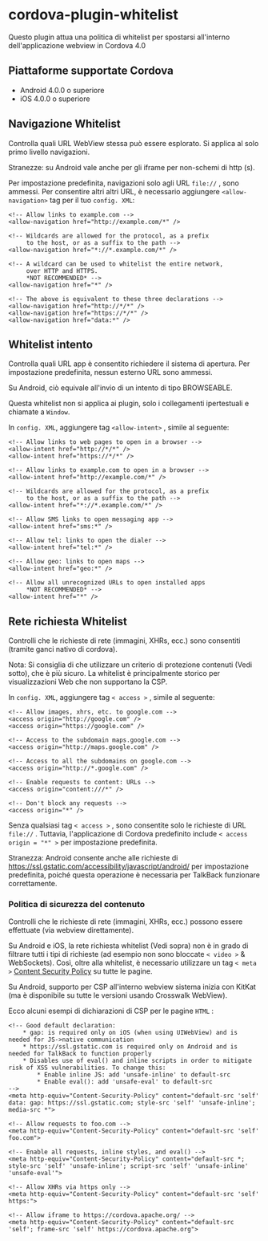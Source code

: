 <!--
# license: Licensed to the Apache Software Foundation (ASF) under one
#         or more contributor license agreements.  See the NOTICE file
#         distributed with this work for additional information
#         regarding copyright ownership.  The ASF licenses this file
#         to you under the Apache License, Version 2.0 (the
#         "License"); you may not use this file except in compliance
#         with the License.  You may obtain a copy of the License at
#
#           http://www.apache.org/licenses/LICENSE-2.0
#
#         Unless required by applicable law or agreed to in writing,
#         software distributed under the License is distributed on an
#         "AS IS" BASIS, WITHOUT WARRANTIES OR CONDITIONS OF ANY
#         KIND, either express or implied.  See the License for the
#         specific language governing permissions and limitations
#         under the License.
-->

# cordova-plugin-whitelist

Questo plugin attua una politica di whitelist per spostarsi all'interno dell'applicazione webview in Cordova 4.0

## Piattaforme supportate Cordova

- Android 4.0.0 o superiore
- iOS 4.0.0 o superiore

## Navigazione Whitelist

Controlla quali URL WebView stessa può essere esplorato. Si applica al solo primo livello navigazioni.

Stranezze: su Android vale anche per gli iframe per non-schemi di http (s).

Per impostazione predefinita, navigazioni solo agli URL `file://` , sono ammessi. Per consentire altri altri URL, è necessario aggiungere `<allow-navigation>` tag per il tuo `config. XML`:

    <!-- Allow links to example.com -->
    <allow-navigation href="http://example.com/*" />

    <!-- Wildcards are allowed for the protocol, as a prefix
         to the host, or as a suffix to the path -->
    <allow-navigation href="*://*.example.com/*" />

    <!-- A wildcard can be used to whitelist the entire network,
         over HTTP and HTTPS.
         *NOT RECOMMENDED* -->
    <allow-navigation href="*" />

    <!-- The above is equivalent to these three declarations -->
    <allow-navigation href="http://*/*" />
    <allow-navigation href="https://*/*" />
    <allow-navigation href="data:*" />

## Whitelist intento

Controlla quali URL app è consentito richiedere il sistema di apertura. Per impostazione predefinita, nessun esterno URL sono ammessi.

Su Android, ciò equivale all'invio di un intento di tipo BROWSEABLE.

Questa whitelist non si applica ai plugin, solo i collegamenti ipertestuali e chiamate a `Window`.

In `config. XML`, aggiungere tag `<allow-intent>` , simile al seguente:

    <!-- Allow links to web pages to open in a browser -->
    <allow-intent href="http://*/*" />
    <allow-intent href="https://*/*" />

    <!-- Allow links to example.com to open in a browser -->
    <allow-intent href="http://example.com/*" />

    <!-- Wildcards are allowed for the protocol, as a prefix
         to the host, or as a suffix to the path -->
    <allow-intent href="*://*.example.com/*" />

    <!-- Allow SMS links to open messaging app -->
    <allow-intent href="sms:*" />

    <!-- Allow tel: links to open the dialer -->
    <allow-intent href="tel:*" />

    <!-- Allow geo: links to open maps -->
    <allow-intent href="geo:*" />

    <!-- Allow all unrecognized URLs to open installed apps
         *NOT RECOMMENDED* -->
    <allow-intent href="*" />

## Rete richiesta Whitelist

Controlli che le richieste di rete (immagini, XHRs, ecc.) sono consentiti (tramite ganci nativo di cordova).

Nota: Si consiglia di che utilizzare un criterio di protezione contenuti (Vedi sotto), che è più sicuro. La whitelist è principalmente storico per visualizzazioni Web che non supportano la CSP.

In `config. XML`, aggiungere tag `< access >` , simile al seguente:

    <!-- Allow images, xhrs, etc. to google.com -->
    <access origin="http://google.com" />
    <access origin="https://google.com" />

    <!-- Access to the subdomain maps.google.com -->
    <access origin="http://maps.google.com" />

    <!-- Access to all the subdomains on google.com -->
    <access origin="http://*.google.com" />

    <!-- Enable requests to content: URLs -->
    <access origin="content:///*" />

    <!-- Don't block any requests -->
    <access origin="*" />

Senza qualsiasi tag `< access >` , sono consentite solo le richieste di URL `file://` . Tuttavia, l'applicazione di Cordova predefinito include `< access origin = "*" >` per impostazione predefinita.

Stranezza: Android consente anche alle richieste di https://ssl.gstatic.com/accessibility/javascript/android/ per impostazione predefinita, poiché questa operazione è necessaria per TalkBack funzionare correttamente.

### Politica di sicurezza del contenuto

Controlli che le richieste di rete (immagini, XHRs, ecc.) possono essere effettuate (via webview direttamente).

Su Android e iOS, la rete richiesta whitelist (Vedi sopra) non è in grado di filtrare tutti i tipi di richieste (ad esempio non sono bloccate `< video >` & WebSockets). Così, oltre alla whitelist, è necessario utilizzare un tag `< meta >` [Content Security Policy](http://content-security-policy.com/) su tutte le pagine.

Su Android, supporto per CSP all'interno webview sistema inizia con KitKat (ma è disponibile su tutte le versioni usando Crosswalk WebView).

Ecco alcuni esempi di dichiarazioni di CSP per le pagine `HTML` :

    <!-- Good default declaration:
        * gap: is required only on iOS (when using UIWebView) and is needed for JS->native communication
        * https://ssl.gstatic.com is required only on Android and is needed for TalkBack to function properly
        * Disables use of eval() and inline scripts in order to mitigate risk of XSS vulnerabilities. To change this:
            * Enable inline JS: add 'unsafe-inline' to default-src
            * Enable eval(): add 'unsafe-eval' to default-src
    -->
    <meta http-equiv="Content-Security-Policy" content="default-src 'self' data: gap: https://ssl.gstatic.com; style-src 'self' 'unsafe-inline'; media-src *">

    <!-- Allow requests to foo.com -->
    <meta http-equiv="Content-Security-Policy" content="default-src 'self' foo.com">

    <!-- Enable all requests, inline styles, and eval() -->
    <meta http-equiv="Content-Security-Policy" content="default-src *; style-src 'self' 'unsafe-inline'; script-src 'self' 'unsafe-inline' 'unsafe-eval'">

    <!-- Allow XHRs via https only -->
    <meta http-equiv="Content-Security-Policy" content="default-src 'self' https:">

    <!-- Allow iframe to https://cordova.apache.org/ -->
    <meta http-equiv="Content-Security-Policy" content="default-src 'self'; frame-src 'self' https://cordova.apache.org">
